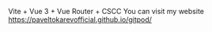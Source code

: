 Vite + Vue 3 + Vue Router + CSCC
You can visit my website https://paveltokarevofficial.github.io/gitpod/
